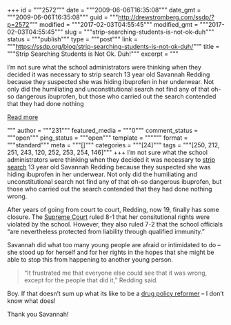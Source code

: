 +++
id = """2572"""
date = """2009-06-06T16:35:08"""
date_gmt = """2009-06-06T16:35:08"""
guid = """http://drewstromberg.com/ssdp/?p=2572"""
modified = """2017-02-03T04:55:45"""
modified_gmt = """2017-02-03T04:55:45"""
slug = """strip-searching-students-is-not-ok-duh"""
status = """publish"""
type = """post"""
link = """https://ssdp.org/blog/strip-searching-students-is-not-ok-duh/"""
title = """Strip Searching Students is Not Ok. Duh!"""
excerpt = """<p>I&#8217;m not sure what the school administrators were thinking when they decided it was necessary to strip search 13 year old Savannah Redding because they suspected she was hiding ibuprofen in her underwear. Not only did the humiliating and unconstitutional search not find any of that oh-so dangerous ibuprofen, but those who carried out the search contended that they had done nothing</p>
<div class="h10"></div>
<p><a class="more-link2 flat" href="https://ssdp.org/blog/strip-searching-students-is-not-ok-duh/">Read more</a></p>
"""
author = """231"""
featured_media = """0"""
comment_status = """open"""
ping_status = """open"""
template = """"""
format = """standard"""
meta = """[]"""
categories = """[24]"""
tags = """[250, 212, 251, 243, 120, 252, 253, 254, 146]"""
+++
I&#8217;m not sure what the school administrators were thinking when they decided it was necessary to <a href="http://www.nydailynews.com/news/us_world/2009/06/25/2009-06-25_supreme_court_rules_schools_strip_search_of_teen_savana_redding_unconstitutional.html">strip search</a> 13 year old Savannah Redding because they suspected she was hiding ibuprofen in her underwear. Not only did the humiliating and unconstitutional search not find any of that oh-so dangerous ibuprofen, but those who carried out the search contended that they had done nothing wrong.

After years of going from court to court, Redding, now 19, finally has some closure. The <a href="http://www.abcnews.go.com/Politics/SCOTUS/story?id=7782080&amp;page=1">Supreme Court</a> ruled 8-1 that her consitutional rights were violated by the school. However, they also ruled 7-2 that the school officials &#8220;are nevertheless protected from liability through qualified immunity.&#8221;

Savannah did what too many young people are afraid or intimidated to do &#8211; she stood up for herself and for her rights in the hopes that she might be able to stop this from happening to another young person.
<blockquote>&#8220;It frustrated me that everyone else could see that it was wrong, except for the people that did it,&#8221; Redding said.</blockquote>
Boy. If that doesn&#8217;t sum up what its like to be a <a href="http://ssdp.org/campaigns/srp/index.php">drug policy reformer</a> &#8211; I don&#8217;t know what does!

Thank you Savannah!
